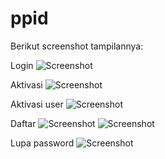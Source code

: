 # ppid

Berikut screenshot tampilannya:

Login
![Screenshot](images/login.jpg)

Aktivasi
![Screenshot](images/aktivasi.jpg)

Aktivasi user
![Screenshot](images/aktivasipendaftaran.jpg)

Daftar
![Screenshot](images/daftar.jpg)
![Screenshot](images/daftar2.jpg)

Lupa password
![Screenshot](images/lupapassword.jpg)

